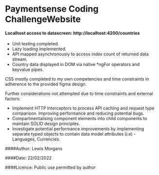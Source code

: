 # Paymentsense Coding ChallengeWebsite

#### Localhost access to datascreen: http://localhost:4200/countries

- Unit testing completed. 
- Lazy loading implemented. 
- API mapped asynchronously to access index count of returned data stream.
- Country data displayed in DOM via native *ngFor operators and keyvalue pipes.

CSS mostly completed to my own competencies and time constraints in adherence to the provided figma design.

Further considerations not attempted due to time constraints and external factors:

- Implement HTTP Interceptors to process API caching and request type comparison. Improving performance and reducing potential bugs.
- Compartmentalising component elements into child components to maintain SOLID design principles.
- Investigate potential performance improvements by implementing separate typed objects to contain data model attributes (i.e) - Languages, Currencies.

####Author: Lewis Morgans

####Date: 22/02/2022

####Licence: Public use permitted by author

